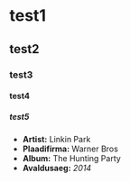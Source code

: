 
# test1

## test2

### test3

#### test4

##### test5


* **Artist:** Linkin Park
* **Plaadifirma:** Warner Bros
* **Album:** The Hunting Party
* **Avaldusaeg:** *2014*

